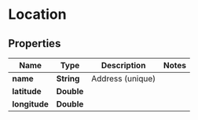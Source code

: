 # Location

## Properties
Name | Type | Description | Notes
------------ | ------------- | ------------- | -------------
**name** | **String** | Address (unique) | 
**latitude** | **Double** |  | 
**longitude** | **Double** |  | 
